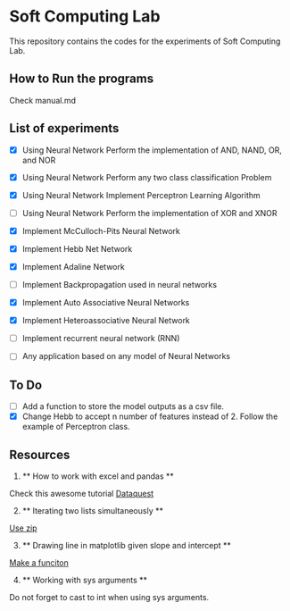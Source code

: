 # Soft Computing Lab

This repository contains the codes for the experiments of Soft Computing Lab.  

## How to Run the programs

Check manual.md

## List of experiments

- [x] Using Neural Network Perform the implementation of AND, NAND, OR, and NOR

- [x] Using Neural Network Perform any two class classification Problem

- [x] Using Neural Network Implement Perceptron Learning Algorithm

- [ ] Using Neural Network Perform the implementation of XOR and XNOR

- [x] Implement McCulloch-Pits Neural Network

- [x] Implement Hebb Net Network

- [x] Implement Adaline Network

- [ ] Implement Backpropagation used in  neural networks

- [x] Implement Auto Associative Neural Networks

- [x] Implement Heteroassociative Neural Network

- [ ] Implement recurrent neural network (RNN)

- [ ] Any application based on any model of Neural Networks

## To Do

- [ ] Add a function to store the model outputs as a csv file.
- [x] Change Hebb to accept n number of features instead of 2. Follow the example of Perceptron class.

## Resources

1. ** How to work with excel and pandas **

Check this awesome tutorial [Dataquest](https://www.dataquest.io/blog/excel-and-pandas/)

2. ** Iterating two lists simultaneously **

[Use zip](https://stackoverflow.com/questions/1663807/how-to-iterate-through-two-lists-in-parallel)

3. ** Drawing line in matplotlib given slope and intercept **

[Make a funciton](https://stackoverflow.com/questions/7941226/how-to-add-line-based-on-slope-and-intercept-in-matplotlib)

4. ** Working with sys arguments **

Do not forget to cast to int when using sys arguments.

